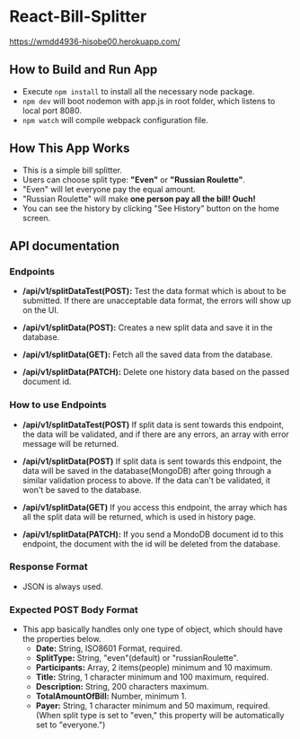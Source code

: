 # React-Bill-Splitter

https://wmdd4936-hisobe00.herokuapp.com/

## How to Build and Run App

- Execute `npm install` to install all the necessary node package.
- `npm dev` will boot nodemon with app.js in root folder, which listens to local port 8080.
- `npm watch` will compile webpack configuration file.

## How This App Works

- This is a simple bill splitter.
- Users can choose split type: **"Even"** or **"Russian Roulette"**.
- "Even" will let everyone pay the equal amount.
- "Russian Roulette" will make **one person pay all the bill! Ouch!**
- You can see the history by clicking "See History" button on the home screen.

## API documentation

### Endpoints

- **/api/v1/splitDataTest(POST):** Test the data format which is about to be submitted. If there are unacceptable data format, the errors will show up on the UI.

- **/api/v1/splitData(POST):** Creates a new split data and save it in the database.

- **/api/v1/splitData(GET):** Fetch all the saved data from the database.

- **/api/v1/splitData(PATCH):** Delete one history data based on the passed document id.

### How to use Endpoints

- **/api/v1/splitDataTest(POST)**
  If split data is sent towards this endpoint, the data will be validated, and if there are any errors, an array with error message will be returned.

- **/api/v1/splitData(POST)**
  If split data is sent towards this endpoint, the data will be saved in the database(MongoDB) after going through a similar validation process to above. If the data can't be validated, it won't be saved to the database.

- **/api/v1/splitData(GET)**
  If you access this endpoint, the array which has all the split data will be returned, which is used in history page.

- **/api/v1/splitData(PATCH):**
  If you send a MondoDB document id to this endpoint, the document with the id will be deleted from the database.

### Response Format

- JSON is always used.

### Expected POST Body Format

- This app basically handles only one type of object, which should have the properties below.
  - **Date:** String, ISO8601 Format, required.
  - **SplitType:** String, "even"(default) or "russianRoulette".
  - **Participants:** Array, 2 items(people) minimum and 10 maximum.
  - **Title:** String, 1 character minimum and 100 maximum, required.
  - **Description:** String, 200 characters maximum.
  - **TotalAmountOfBill:** Number, minimum 1.
  - **Payer:** String, 1 character minimum and 50 maximum, required. (When split type is set to "even," this property will be automatically set to "everyone.")
